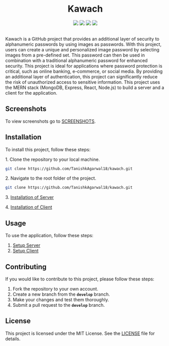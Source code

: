 <h1 align="center">Kawach</h1>

<div align="center">
  <img src="https://img.shields.io/github/license/prathamesh-a/graphical-password-authentication" />
  <img src="https://img.shields.io/badge/Stack-MERN-blue"/>
  <img src="https://img.shields.io/badge/PRs-welcome-brightgreen"/>
  <img src="https://img.shields.io/github/stars/prathamesh-a/graphical-password-authentication?style=social"/>
</div> <br>


Kawach is a GitHub project that provides an additional layer of security to alphanumeric passwords by using images as passwords. With this project, users can create a unique and personalized image password by selecting images from a pre-defined set. This password can then be used in combination with a traditional alphanumeric password for enhanced security. This project is ideal for applications where password protection is critical, such as online banking, e-commerce, or social media. By providing an additional layer of authentication, this project can significantly reduce the risk of unauthorized access to sensitive information. This project uses the MERN stack (MongoDB, Express, React, Node.js) to build a server and a client for the application.

## Screenshots
To view screenshots go to <a href="https://github.com/prathamesh-a/graphical-password-authentication/blob/main/SCREENSHOTS.md">SCREENSHOTS</a>.

## Installation
To install this project, follow these steps:<br>

<p>1. Clone the repository to your local machine.</p>

```bash
git clone https://github.com/TanishkAgarwal18/kawach.git
```

<p>2. Navigate to the root folder of the project.</p>

```bash
git clone https://github.com/TanishkAgarwal18/kawach.git
```

<p>3. <a href="https://github.com/TanishkAgarwal18/kawach/blob/main/server/README.md#installation">Installation of Server</a></p>
<p>4. <a href="https://github.com/TanishkAgarwal18/kawach/blob/main/client/README.md#installation">Installation of Client</a></p>

## Usage
To use the application, follow these steps:

1. <a href="https://github.com/TanishkAgarwal18/kawach/tree/main/server#usage">Setup Server</a>
2. <a href="https://github.com/TanishkAgarwal18/kawach/tree/main/client#usage">Setup Client</a>

## Contributing
If you would like to contribute to this project, please follow these steps:

1. Fork the repository to your own account.
2. Create a new branch from the **`develop`** branch.
3. Make your changes and test them thoroughly.
4. Submit a pull request to the **`develop`** branch.

## License
This project is licensed under the MIT License. See the <a href="https://github.com/TanishkAgarwal18/kawach/blob/main/LICENSE">LICENSE</a> file for details.
